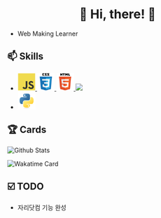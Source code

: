 

# <h1 align=center>👋 Hi, there! 👋</h1>    

- Web Making Learner


## 📫 Skills 
- <a href="https://developer.mozilla.org/en-US/docs/Web/JavaScript" target="_blank"> <img src="https://raw.githubusercontent.com/devicons/devicon/master/icons/javascript/javascript-original.svg" alt="javascript" width="40" height="40"/> </a> <a href="https://www.w3schools.com/css/" target="_blank"> <img src="https://raw.githubusercontent.com/devicons/devicon/master/icons/css3/css3-original-wordmark.svg" alt="css3" width="40" height="40"/> </a> <a href="https://www.w3.org/html/" target="_blank"> <img src="https://raw.githubusercontent.com/devicons/devicon/master/icons/html5/html5-original-wordmark.svg" alt="html5" width="40" height="40"/> </a> <a href="https://www.python.org" target="_blank"> <a href="https://www.typescriptlang.org/"> <img src="https://cdn.worldvectorlogo.com/logos/typescript.svg">
- <img src="https://raw.githubusercontent.com/devicons/devicon/master/icons/python/python-original.svg" alt="python" width="40" height="40"/> </a> </p>

## 🏆 Cards
  <!-- Delp's Github Stats -->
  ![Github Stats](https://github-readme-stats.vercel.app/api?username=bennyk0406&show_icons=true&locale=en&theme=buefy)
  <!-- Wakatime Stats -->
  ![Wakatime Card](https://github-readme-stats.vercel.app/api/wakatime?username=Jari&v=2&layout=default&theme=buefy)
  
 ## ☑️ TODO
- 자리닷컴 기능 완성

